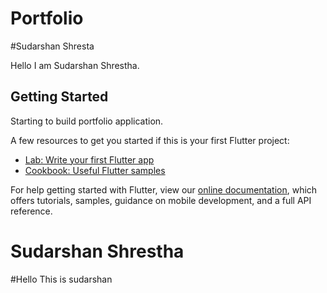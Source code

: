 # Portfolio 
#Sudarshan Shresta

Hello I am Sudarshan Shrestha.

## Getting Started

Starting to build portfolio application.

A few resources to get you started if this is your first Flutter project:

- [Lab: Write your first Flutter app](https://flutter.dev/docs/get-started/codelab)
- [Cookbook: Useful Flutter samples](https://flutter.dev/docs/cookbook)

For help getting started with Flutter, view our
[online documentation](https://flutter.dev/docs), which offers tutorials,
samples, guidance on mobile development, and a full API reference.
# Sudarshan Shrestha
#Hello This is sudarshan
